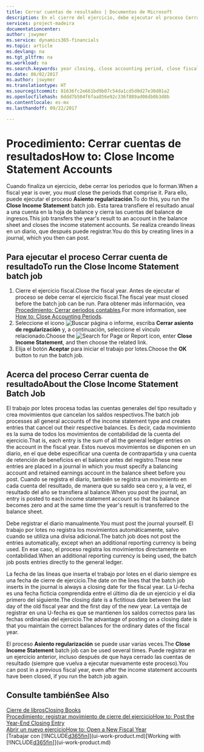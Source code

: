 ```yaml
---
title: Cerrar cuentas de resultados | Documentos de Microsoft
description: En el cierre del ejercicio, debe ejecutar el proceso Cerrar resultados para cerrar los periodos contables que componen el ejercicio.
services: project-madeira
documentationcenter: 
author: jswymer
ms.service: dynamics365-financials
ms.topic: article
ms.devlang: na
ms.tgt_pltfrm: na
ms.workload: na
ms.search.keywords: year closing, close accounting period, close fiscal year, bank account detailed trial balance
ms.date: 06/02/2017
ms.author: jswymer
ms.translationtype: HT
ms.sourcegitcommit: 81636fc2e661bd9b07c54da1cd5d0d27e30d01a2
ms.openlocfilehash: 6ddd7b504f6faa856e92c336f889ad08db0b3d8b
ms.contentlocale: es-mx
ms.lasthandoff: 09/22/2017

---
```

# <a name="how-to-close-income-statement-accounts"></a><span data-ttu-id="75415-103">Procedimiento: Cerrar cuentas de resultados</span><span class="sxs-lookup"><span data-stu-id="75415-103">How to: Close Income Statement Accounts</span></span>
<span data-ttu-id="75415-104">Cuando finaliza un ejercicio, debe cerrar los periodos que lo forman.</span><span class="sxs-lookup"><span data-stu-id="75415-104">When a fiscal year is over, you must close the periods that comprise it.</span></span> <span data-ttu-id="75415-105">Para ello, puede ejecutar el proceso **Asiento regularización**.</span><span class="sxs-lookup"><span data-stu-id="75415-105">To do this, you run the **Close Income Statement** batch job.</span></span> <span data-ttu-id="75415-106">Esta tarea transfiere el resultado anual a una cuenta en la hoja de balance y cierra las cuentas del balance de ingresos.</span><span class="sxs-lookup"><span data-stu-id="75415-106">This job transfers the year's result to an account in the balance sheet and closes the income statement accounts.</span></span> <span data-ttu-id="75415-107">Se realiza creando líneas en un diario, que después puede registrar.</span><span class="sxs-lookup"><span data-stu-id="75415-107">You do this by creating lines in a journal, which you then can post.</span></span>

## <a name="to-run-the-close-income-statement-batch-job"></a><span data-ttu-id="75415-108">Para ejecutar el proceso Cerrar cuenta de resultado</span><span class="sxs-lookup"><span data-stu-id="75415-108">To run the Close Income Statement batch job</span></span>
1. <span data-ttu-id="75415-109">Cierre el ejercicio fiscal.</span><span class="sxs-lookup"><span data-stu-id="75415-109">Close the fiscal year.</span></span> <span data-ttu-id="75415-110">Antes de ejecutar el proceso se debe cerrar el ejercicio fiscal.</span><span class="sxs-lookup"><span data-stu-id="75415-110">The fiscal year must closed before the batch job can be run.</span></span> <span data-ttu-id="75415-111">Para obtener más información, vea [Procedimiento: Cerrar periodos contables](year-close-account-periods.md).</span><span class="sxs-lookup"><span data-stu-id="75415-111">For more information, see [How to: Close Accounting Periods](year-close-account-periods.md).</span></span>
2. <span data-ttu-id="75415-112">Seleccione el icono ![Buscar página o informe](media/ui-search/search_small.png "icono Buscar página o informe"), escriba **Cerrar asiento de regularización** y, a continuación, seleccione el vínculo relacionado.</span><span class="sxs-lookup"><span data-stu-id="75415-112">Choose the ![Search for Page or Report](media/ui-search/search_small.png "Search for Page or Report icon") icon, enter **Close Income Statement**, and then choose the related link.</span></span>
3. <span data-ttu-id="75415-113">Elija el botón **Aceptar** para iniciar el trabajo por lotes.</span><span class="sxs-lookup"><span data-stu-id="75415-113">Choose the **OK** button to run the batch job.</span></span>

## <a name="about-the-close-income-statement-batch-job"></a><span data-ttu-id="75415-114">Acerca del proceso Cerrar cuenta de resultado</span><span class="sxs-lookup"><span data-stu-id="75415-114">About the Close Income Statement Batch Job</span></span>
<span data-ttu-id="75415-115">El trabajo por lotes procesa todas las cuentas generales del tipo resultado y crea movimientos que cancelan los saldos respectivos.</span><span class="sxs-lookup"><span data-stu-id="75415-115">The batch job processes all general accounts of the income statement type and creates entries that cancel out their respective balances.</span></span> <span data-ttu-id="75415-116">Es decir, cada movimiento es la suma de todos los movimientos de contabilidad de la cuenta del ejercicio.</span><span class="sxs-lookup"><span data-stu-id="75415-116">That is, each entry is the sum of all the general ledger entries on the account in the fiscal year.</span></span> <span data-ttu-id="75415-117">Estos nuevos movimientos se disponen en un diario, en el que debe especificar una cuenta de contrapartida y una cuenta de retención de beneficios en el balance antes del registro.</span><span class="sxs-lookup"><span data-stu-id="75415-117">These new entries are placed in a journal in which you must specify a balancing account and retained earnings account in the balance sheet before you post.</span></span> <span data-ttu-id="75415-118">Cuando se registra el diario, también se registra un movimiento en cada cuenta del resultado, de manera que su saldo sea cero y, a la vez, el resultado del año se transfiera al balance.</span><span class="sxs-lookup"><span data-stu-id="75415-118">When you post the journal, an entry is posted to each income statement account so that its balance becomes zero and at the same time the year's result is transferred to the balance sheet.</span></span>

<span data-ttu-id="75415-119">Debe registrar el diario manualmente.</span><span class="sxs-lookup"><span data-stu-id="75415-119">You must post the journal yourself.</span></span> <span data-ttu-id="75415-120">El trabajo por lotes no registra los movimientos automáticamente, salvo cuando se utiliza una divisa adicional.</span><span class="sxs-lookup"><span data-stu-id="75415-120">The batch job does not post the entries automatically, except when an additional reporting currency is being used.</span></span> <span data-ttu-id="75415-121">En ese caso, el proceso registra los movimientos directamente en contabilidad.</span><span class="sxs-lookup"><span data-stu-id="75415-121">When an additional reporting currency is being used, the batch job posts entries directly to the general ledger.</span></span>

<span data-ttu-id="75415-122">La fecha de las líneas que inserta el trabajo por lotes en el diario siempre es una fecha de cierre de ejercicio.</span><span class="sxs-lookup"><span data-stu-id="75415-122">The date on the lines that the batch job inserts in the journal is always a closing date for the fiscal year.</span></span> <span data-ttu-id="75415-123">La U-fecha es una fecha ficticia comprendida entre el último día de un ejercicio y el día primero del siguiente.</span><span class="sxs-lookup"><span data-stu-id="75415-123">The closing date is a fictitious date between the last day of the old fiscal year and the first day of the new year.</span></span> <span data-ttu-id="75415-124">La ventaja de registrar en una U-fecha es que se mantienen los saldos correctos para las fechas ordinarias del ejercicio.</span><span class="sxs-lookup"><span data-stu-id="75415-124">The advantage of posting on a closing date is that you maintain the correct balances for the ordinary dates of the fiscal year.</span></span>

<span data-ttu-id="75415-125">El proceso **Asiento regularización** se puede usar varias veces.</span><span class="sxs-lookup"><span data-stu-id="75415-125">The **Close Income Statement** batch job can be used several times.</span></span> <span data-ttu-id="75415-126">Puede registrar en un ejercicio anterior, incluso después de que haya cerrado las cuentas de resultado (siempre que vuelva a ejecutar nuevamente este proceso).</span><span class="sxs-lookup"><span data-stu-id="75415-126">You can post in a previous fiscal year, even after the income statement accounts have been closed, if you run the batch job again.</span></span>

## <a name="see-also"></a><span data-ttu-id="75415-127">Consulte también</span><span class="sxs-lookup"><span data-stu-id="75415-127">See Also</span></span>
[<span data-ttu-id="75415-128">Cierre de libros</span><span class="sxs-lookup"><span data-stu-id="75415-128">Closing Books</span></span>](year-close-books.md)  
[<span data-ttu-id="75415-129">Procedimiento: registrar movimiento de cierre del ejercicio</span><span class="sxs-lookup"><span data-stu-id="75415-129">How to: Post the Year-End Closing Entry</span></span>](year-how-post-year-end-close-entry.md)  
[<span data-ttu-id="75415-130">Abrir un nuevo ejercicio</span><span class="sxs-lookup"><span data-stu-id="75415-130">How to: Open a New Fiscal Year</span></span>](finance-how-open-new-fiscal-year.md)  
<span data-ttu-id="75415-131">[Trabajar con [!INCLUDE[d365fin](includes/d365fin_md.md)]](ui-work-product.md)</span><span class="sxs-lookup"><span data-stu-id="75415-131">[Working with [!INCLUDE[d365fin](includes/d365fin_md.md)]](ui-work-product.md)</span></span>

